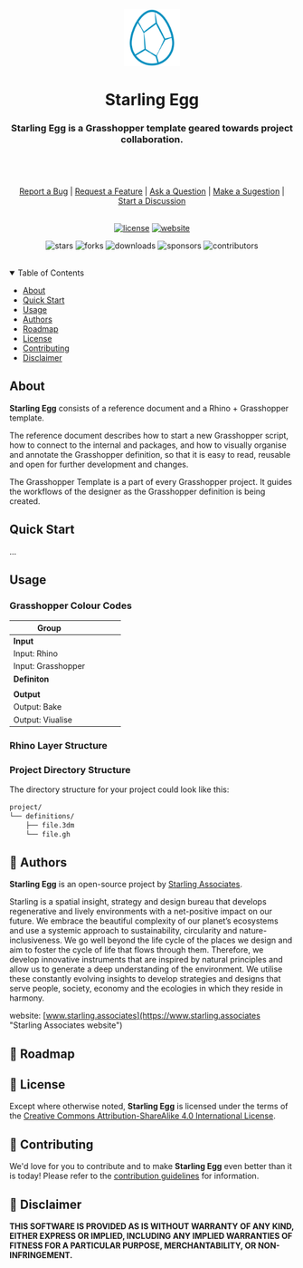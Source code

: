 <header>
<p align="center">
    <img src=".github/images/starling_egg_logo.png" width="20%" height="20%" alt="Starling Egg Logo">
</p>
<h1 align='center' style='border-bottom: none;'>Starling Egg</h1>
<h3 align='center'>Starling Egg is a Grasshopper template geared towards project collaboration.</h3>
</header>

<br/>

<div align="center">
  <a href="https://github.com/starling-associates/egg/issues/new?assignees=&labels=Needs%3A+Triage+%3Amag%3A%2Ctype%3Abug-suspected&template=bug_report.yml">Report a Bug</a>
  |
  <a href="https://github.com/starling-associates/egg/issues/new?assignees=&labels=Needs%3A+Triage+%3Amag%3A%2Ctype%3Afeature-request%2CHelp+wanted+%F0%9F%AA%A7&template=feature_request.yml">Request a Feature</a>
  |
  <a href="https://github.com/starling-associates/egg/issues/new?assignees=&labels=Needs%3A+Triage+%3Amag%3A%2Ctype%3Aquestion&template=question.yml">Ask a Question</a>
  |
  <a href="https://github.com/starling-associates/egg/issues/new?assignees=&labels=Needs%3A+Triage+%3Amag%3A%2Ctype%3Aenhancement&template=suggestion.yml">Make a Sugestion</a>
  |
  <a href="https://github.com/starling-associates/egg/discussions">Start a Discussion</a>
</div>

<br/>

<div align="center">

[![license](https://img.shields.io/github/license/starling-associates/egg?color=green&label=license&style=flat-square)](LICENSE.md)
[![website](https://img.shields.io/website?color=blue&down_color=red&down_message=offline&label=website&style=flat-square&up_color=green&up_message=online&url=https%3A%2F%2Fwww.starling.associates)](https://www.starling.associates)

![stars](https://img.shields.io/github/stars/starling-associates/egg?color=blue&label=stars&style=flat-square)
![forks](https://img.shields.io/github/forks/starling-associates/egg?color=blue&label=forks&style=flat-square)
![downloads](https://img.shields.io/github/downloads/starling-associates/egg/total?color=blue&label=downloads&style=flat-square)
![sponsors](https://img.shields.io/github/sponsors/starling-associates?color=blue&label=sponsors&style=flat-square)
![contributors](https://img.shields.io/github/contributors/starling-associates/egg?color=blue&label=contributors&style=flat-square)

</div>

<br/>

<details open="open">
<summary>Table of Contents</summary>

- [About](#about)
- [Quick Start](#quick-start)
- [Usage](#usage)
- [Authors](#authors)
- [Roadmap](#roadmap)
- [License](#license)
- [Contributing](#contributing)
- [Disclaimer](#disclaimer)

</details>


## About


**Starling Egg** consists of a reference document and a Rhino + Grasshopper template.

The reference document describes how to start a new Grasshopper script, how to connect to the internal and packages, and how to visually organise and annotate the Grasshopper definition, so that it is easy to read, reusable and open for further development and changes.

The Grasshopper Template is a part of every Grasshopper project. It guides the workflows of the designer as the Grasshopper definition is being created.


## Quick Start

...


## Usage


### Grasshopper Colour Codes

|Group              |   |   |   |   |
|-------------------|---|---|---|---|
|**Input**          |   |   |   |   |
|Input: Rhino       |   |   |   |   |
|Input: Grasshopper |   |   |   |   |
|**Definiton**      |   |   |   |   |
|                   |   |   |   |   |
|**Output**         |   |   |   |   |
|Output: Bake       |   |   |   |   |
|Output: Viualise   |   |   |   |   |

### Rhino Layer Structure


### Project Directory Structure

The directory structure for your project could look like this:

```
project/
└── definitions/
    ├── file.3dm
    └── file.gh
```

## :pencil: Authors

**Starling Egg** is an open-source project by [Starling Associates](https://www.starling.associates "Starling Associates website").

Starling is a spatial insight, strategy and design bureau that develops regenerative and lively environments with a net-positive impact on our future. We embrace the beautiful complexity of our planet’s ecosystems and use a systemic approach to sustainability, circularity and nature-inclusiveness. We go well beyond the life cycle of the places we design and aim to foster the cycle of life that flows through them. Therefore, we develop innovative instruments that are inspired by natural principles and allow us to generate a deep understanding of the environment. We utilise these constantly evolving insights to develop strategies and designs that serve people, society, economy and the ecologies in which they reside in harmony.

website: [www.starling.associates](https://www.starling.associates "Starling Associates website")


## :checkered_flag: Roadmap


## :key: License

Except where otherwise noted, **Starling Egg** is licensed under the terms of the [Creative Commons Attribution-ShareAlike 4.0 International License](https://creativecommons.org/licenses/by-sa/4.0/ "Creative Commons Attribution-ShareAlike 4.0 International License").


## :busts_in_silhouette: Contributing

We'd love for you to contribute and to make **Starling Egg** even better than it is today!
Please refer to the [contribution guidelines](CONTRIBUTING.md) for information.


## :scroll: Disclaimer

**THIS SOFTWARE IS PROVIDED AS IS WITHOUT WARRANTY OF ANY KIND, EITHER EXPRESS OR IMPLIED, INCLUDING ANY IMPLIED WARRANTIES OF FITNESS FOR A PARTICULAR PURPOSE, MERCHANTABILITY, OR NON-INFRINGEMENT.**
